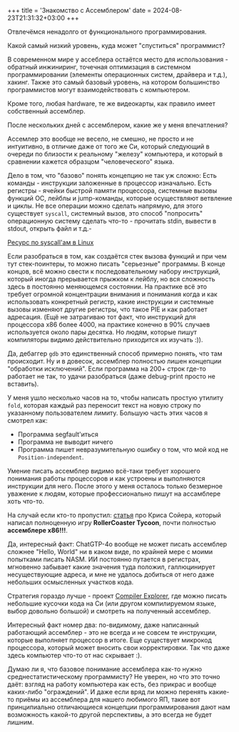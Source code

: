 +++
title = 'Знакомство с Ассемблером'
date = 2024-08-23T21:31:32+03:00
+++

Отвлечёмся ненадолго от функционального программирования.

Какой самый низкий уровень, куда может "спуститься" программист? 

В современном мире у ассеблера остаётся место
для использования - обратный инжиниринг, точечная оптимизация в системном программировании (элементы операционных систем, драйвера и т.д.), хакинг.
Также это самый базовый уровень, на котором большинство программистов могут взаимодействовать с компьютером.

Кроме того, любая hardware, те же видеокарты, как правило имеет собственный ассемблер.

После нескольких дней с ассемблером, какие же у меня впечатления?

Ассемлер это вообще не весело, не смешно, не просто и не интуитивно, в отличие даже от
того же Си, который следующий в очереди по близости к реальному "железу" компьютера, и который в сравнении
кажется образцом "человеческого" языка.

Дело в том, что "базово" понять концепцию не так уж сложно:
Есть команды - инструкции заложенные в процессор изначально.
Есть регистры - ячейки быстрой памяти процессора, системные вызовы функций ОС, 
лейблы и jump-команды, которые осуществляют ветвление и циклы.
Не все операции можно сделать напрямую, для этого существует `syscall`, системный
вызов, это способ "попросить" операционную систему сделать что-то - прочитать stdin, вывести
в stdout, открыть файл и т.д.- 

[Ресурс по syscall'ам в Linux](https://chromium.googlesource.com/chromiumos/docs/+/master/constants/syscalls.md)

Если разобраться в том, как создаётся стек вызова функций и при чем тут стек-поинтеры, то
можно писать "серьезные" программы.
В конце концов, всё можно свести к последовательному набору инструкций, который иногда прерывается прыжком к лейблу,
но вся сложность здесь в постоянно меняющемся состоянии.
На практике всё это требует огромной концентрации внимания и понимания когда и как использовать
конкретный регистр, какие инструкции и системные вызовы изменяют другие регистры, что такое PIE и как работает адресация.
(Eщё не затрагиваю тот факт, что инструкций для процессора x86 более 4000, на практике конечно в 90% случаев используется около пары десятка.
Но людям, которые пишут компиляторы видимо действительно приходится их изучать :)).

Да, дебаггер `gdb` это единственный способ примерно понять, что там происходит.
Ну и в довесок, ассемблер полностью лишен концепции "обработки исключений". Если программа на 200+ строк где-то работает
не так, то удачи разобраться (даже debug-print просто не вставить).

У меня ушло несколько часов на то, чтобы написать простую утилиту `fold`, которая каждый раз переносит текст на новую
строку по указанному пользователем лимиту. Большую часть этих часов я смотрел как:

- Программа segfault'иться
- Программа не выводит ничего
- Программа пишет невразумительную ошибку о том, что мой код не `Position-independent`.

Умение писать ассемблер видимо всё-таки требует хорошего понимания работы процессоров и как устроены и выполняются инструкции для него.
После этого у меня осталось только безмерное уважение к людям, которые профессионально пишут на ассамблере хоть что-то.

На случай если кто-то пропустил: [статья](https://habr.com/en/articles/445918/) про Криса Сойера, который написал 
полноценную игру **RollerCoaster Tycoon**, почти полностью **ассемблере x86!!!**.

Да, интересный факт: ChatGTP-4o вообще не может писать ассемблер сложнее "Hello, World" ни в каком виде,
по крайней мере с моими попытками писать NASM. ИИ постоянно путается в регистрах, мгновенно забывает
какие значения туда положил, галлюцинирует несуществующие адреса, и мне не удалось добиться от него даже небольших осмысленных участков кода.

Стратегия гораздо лучше - проект [Compiler Explorer](https://godbolt.org/), где можно писать небольшие кусочки кода на Си (или другом компилируемом языке, выбор довольно большой)
и смотреть на полученный ассемблер.

Интересный факт номер два: по-видимому, даже написанный работающий ассемблер - это не всегда и не совсем те инструкции, которые выполняет процессор в итоге.
Еще существует микрокод процессора, который может вносить свои корректировки. Так что даже здесь компьютер что-то от нас скрывает :).

Думаю ли я, что базовое понимание ассемблера как-то нужно среднестатистическому программисту?
Не уверен, но что это точно даёт: взгляд на работу компьютера как есть, без прикрас и вообще каких-либо "ограждений".
И даже если вряд ли можно перенять какие-то приёмы из ассемблера для нашего любимого ЯП, такие вот принципиально
отличающиеся концепции программирования дают нам возможность какой-то другой перспективы, а это всегда не будет лишним.
